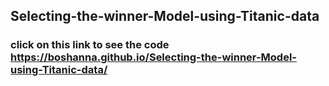 ## Selecting-the-winner-Model-using-Titanic-data
### click on this link to see the code https://boshanna.github.io/Selecting-the-winner-Model-using-Titanic-data/ 
